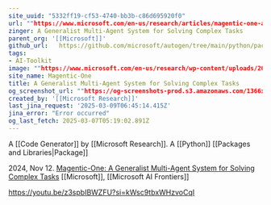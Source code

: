 ```yaml
---
site_uuid: "5332ff19-cf53-4740-bb3b-c86d695920f0"
url: ""https://www.microsoft.com/en-us/research/articles/magentic-one-a-generalist-multi-agent-system-for-solving-complex-tasks/""
zinger: A Generalist Multi-Agent System for Solving Complex Tasks
parent_org: '[[Microsoft]]'
github_url:   https://github.com/microsoft/autogen/tree/main/python/packages/autogen-magentic-one
tags:
- AI-Toolkit
image: ""https://www.microsoft.com/en-us/research/wp-content/uploads/2024/11/magentic-blog-1-1024x577.png""
site_name: Magentic-One
title: A Generalist Multi-Agent System for Solving Complex Tasks
og_screenshot_url: ""https://og-screenshots-prod.s3.amazonaws.com/1366x768/80/false/90faaadaa6bbd726a13e7650bd3489ac07b1df9140b8baa76b86f16605ee9dd2.jpeg""
created_by: '[[Microsoft Research]]'
last_jina_request: '2025-03-09T06:45:14.415Z'
jina_error: "Error occurred"
og_last_fetch: 2025-03-07T05:19:02.891Z
---
```


A [[Code Generator]] by [[Microsoft Research]]. A [[Python]] [[Packages and Libraries|Package]]


2024, Nov 12. [Magentic-One: A Generalist Multi-Agent System for Solving Complex Tasks](https://www.microsoft.com/en-us/research/articles/magentic-one-a-generalist-multi-agent-system-for-solving-complex-tasks/) [[Microsoft]], [[Microsoft AI Frontiers]]

https://youtu.be/z3spbIBWZFU?si=kWsc9tbxWHzvoCqI
